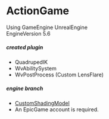 # ActionGame

Using GameEngine UnrealEngine\
EngineVersion 5.6

##### created plugin
- QuadrupedIK
- WvAbilitySystem
- WvPostProcess (Custom LensFlare)

##### engine branch
- [CustomShadingModel](https://github.com/wevet/UnrealEngine/tree/feature/custom_shading_model)
- An EpicGame account is required.
